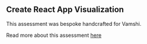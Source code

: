 ## Create React App Visualization

This assessment was bespoke handcrafted for Vamshi.

Read more about this assessment [here](https://react.eogresources.com)

